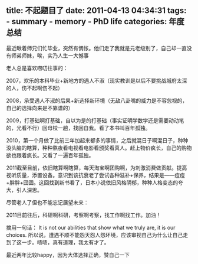 title: 不起题目了
date: 2011-04-13 04:34:31
tags: 
    - summary
    - memory
    - PhD life
categories: 年度总结
---

最近瞅着师兄们忙毕业，突然有惆怅。他们走了我就是元老级别了，自己却一直没有师弟师妹，唉，实乃人生一大憾事

老人总是喜欢唠叨往事的：

2007，欢乐的本科毕业+新地方的遇人不淑（现实教训是以后不要挑战城府太深的人，伤不起啊伤不起）

2008，承受遇人不淑的后果+新选择新环境（无敌八卦嘴的威力是不容忽视的，自己的选择向来是不靠谱的）

2009，打基础啊打基础，自以为是的打基础（事实证明学数学还是需要动动笔的，光看不行）回母校一趟，找回自我。看了本书叫百年孤独。

2010，第一个月做了比前三年加起来都多的事情，之后就混日子啊混日子，种种没头脑的瞎算，种种熬夜看电视看电影看颁奖看真人。赶上物价疯长，自己的购物欲也跟着疯长。又看了一遍百年孤独。

2011截至目前，依旧瞎算啊瞎算，每天淘宝啊团购啊，为刺激消费做贡献。提高视听质量，添置设备。意识到该抗衰老了尝试各种滋补+保养，结果是——痘痘+胖胖+囧囧。这回找到新书看了，日本小说依旧风格阴郁，种种人格变态的夸大，引人深思。 

尽管老人了但也不能忘记展望未来：

2011目前往后，科研啊科研，考察啊考察，找工作啊找工作。加油！

摘用一句话： It is not our abilities that show what we truly are, it is our choices. 所以说，遭遇不顺不能怨天怨人怨环境，应该审视自己为什么让自己走到了这一步。啧啧，真有道理，我太有才了。

最近两年比较happy，因为大体选择正确，赞自己一下
